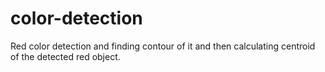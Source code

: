 # color-detection
Red color detection and finding contour of it and then calculating centroid of the detected red object.
